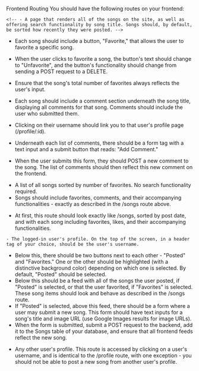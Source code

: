 Frontend Routing
You should have the following routes on your frontend:

<!-- - / - A homepage that reads "Earworm Report" in an h1 tag. -->

<!-- - Also renders a navigation bar across the top of the page, visible on every subsequent route. -->
<!-- - Navbar should have the following links: "Home," "All Songs," "By Popularity," "By Genre," and "My Profile". -->


<!-- - /songs - AKA "All Songs."   -->
    <!-- - A page that renders all of the songs on the site, as well as offering search functionality by song title. Songs should, by default, be sorted how recently they were posted. -->
  <!-- - Includes a form tag containing a text input and a submit button. Label - "Search By Title." -->
  <!-- - When a user enters part or all of a song's title (not case sensitive) and clicks "Search" (submit), the list of songs should be filtered to only the songs with titles that correspond to what the user was searching for. -->
  <!-- - Each song should include title, image (based on the img_url column in the Songs table), and total number of favorites. They should also include the user's username, -->
  <!-- - which should be a link to that user's profile (/profile/:id). -->
  - Each song should include a button, "Favorite," that allows the user to favorite a specific song.
  - When the user clicks to favorite a song, the button's text should change to "Unfavorite", and the button's functionality should change from sending a POST request to a DELETE.
  - Ensure that the song's total number of favorites always reflects the user's input.
  - Each song should include a comment section underneath the song title, displaying all comments for that song. Comments should include the user who submitted them.

- Clicking on their username should link you to that user's profile page (/profile/:id).
- Underneath each list of comments, there should be a form tag with a text input and a submit button that reads: "Add Comment."
- When the user submits this form, they should POST a new comment to the song. The list of comments should then reflect this new comment on the frontend.



<!-- - /songs/bypop - AKA "By Popularity."  -->
  - A list of all songs sorted by number of favorites. No search functionality required.
  - Songs should include favorites, comments, and their accompanying functionalities - exactly as described in the /songs route above.



<!-- - /songs/bygenre - AKA "By Genre." -->
  - At first, this route should look exactly like /songs, sorted by post date, and with each song including favorites, likes, and their accompanying functionalities.
  <!-- - However, there should be a select input in the form instead of a text input. By default, this should be blank, displaying all songs. It should be populated with option tags representing each genre in the Genres table of your database. -->
  <!-- -   When the user selects a specific genre and submits the form, the feed should update to only include songs from the genre that the user selected. -->


<!-- - /profile - AKA "My Profile."  -->
    - The logged-in user's profile. On the top of the screen, in a header tag of your choice, should be the user's username.
  - Below this, there should be two buttons next to each other - "Posted" and "Favorites." One or the other should be highlighted (with a distinctive background color) depending on which one is selected. By default, "Posted" should be selected.
  - Below this should be a feed with all of the songs the user posted, if "Posted" is selected, or that the user favorited, if "Favorites" is selected. These song items should look and behave as described in the /songs route.
  - If "Posted" is selected, above this feed, there should be a form where a user may submit a new song. This form should have text inputs for a song's title and image URL (use Google Images results for image URLs).
  -  When the form is submitted, submit a POST request to the backend, add it to the Songs table of your database, and ensure that all frontend feeds reflect the new song.


<!-- - /profile/:id  -->
  - Any other user's profile. This route is accessed by clicking on a user's username, and is identical to the /profile route, with one exception - you should not be able to post a new song from another user's profile.

